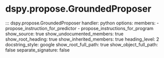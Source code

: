 # dspy.propose.GroundedProposer

::: dspy.propose.GroundedProposer
    handler: python
    options:
        members:
            - propose_instruction_for_predictor
            - propose_instructions_for_program
        show_source: true
        show_undocumented_members: true
        show_root_heading: true
        show_inherited_members: true
        heading_level: 2
        docstring_style: google
        show_root_full_path: true
        show_object_full_path: false
        separate_signature: false
